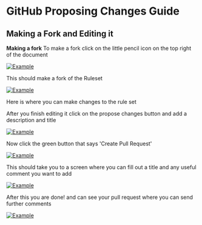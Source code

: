 
# GitHub Proposing Changes Guide


## Making a Fork and Editing it

**Making a fork**
 To make a fork click on the little pencil icon on the top right of the document   

[<img src="https://i.imgur.com/7qt9ESA.png" alt="Example"/>]()  

 This should make a fork of the Ruleset  

[<img src="https://i.imgur.com/3P6HXdU.png" alt="Example"/>]() 

Here is where you can make changes to the rule set 



After you finish editing it click on the propose changes button and add a description and title 

[<img src= "https://i.imgur.com/ThNKhiH.png" alt="Example"/>]() 

Now click the green button that says 'Create Pull Request'  

[<img src= "https://i.imgur.com/298BvmL.png" alt="Example"/>]() 

This should take you to a screen where you can fill out a title and any useful comment you want to add

[<img src= "https://i.imgur.com/ExviJ0a.png" alt="Example"/>]() 

After this you are done! and can see your pull request where you can send further comments 

[<img src= "https://i.imgur.com/RSVDqp9.png" alt="Example"/>]() 
